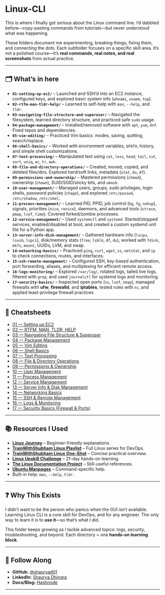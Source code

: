 # Linux-CLI

This is where I finally got serious about the Linux command line.
I’d dabbled before—copy-pasting commands from tutorials—but never _understood_ what was happening.

These folders document me experimenting, breaking things, fixing them, and connecting the dots.
Each subfolder focuses on a specific skill area. It’s not a polished course—it’s **real commands, real notes, and real screenshots** from actual practice.

---

## 🗂️ What’s in here

- **`01-setting-up-ec2/`** – Launched and SSH’d into an EC2 instance, configured keys, and explored basic system info (`whoami`, `uname`, `top`).
- **`02-rtfm-man-tldr-help/`** – Learned to self-help with `man`, `--help`, and `tldr`.
- **`03-navigating-file-structure-and-superuser/`** – Navigated the filesystem, learned directory structure, and practiced safe `sudo` usage.
- **`04-package-management/`** – Installed/removed software with `apt`, `yum`, `dnf`. Fixed repos and dependencies.
- **`05-vim-editing/`** – Practiced Vim basics: modes, saving, quitting, search/replace.
- **`06-shell-basics/`** – Worked with environment variables, `$PATH`, history, and simple shell customizations.
- **`07-text-processing/`** – Manipulated text using `cat`, `less`, `head`, `tail`, `cut`, `sort`, `uniq`, `wc`, `tr`, `awk`.
- **`08-file-and-directory-operations/`** – Created, moved, copied, and deleted files/dirs. Explored hard/soft links, metadata (`stat`, `du`, `df`).
- **`09-permissions-and-ownership/`** – Mastered permissions (`chmod`), ownership (`chown`), SUID/SGID/sticky bits, and `umask`.
- **`10-user-management/`** – Managed users, groups, sudo privileges, login shells, password policies (`chage`), and explored `/etc/passwd`, `/etc/shadow`, `/etc/skel`.
- **`11-process-management/`** – Learned PID, PPID, job control (`bg`, `fg`, `nohup`), signals, priorities (`nice`, `renice`), daemons, and advanced tools (`strace`, `pmap`, `lsof`, `time`). Covered forked/zombie processes.
- **`12-service-management/`** – Used `systemctl` and `systemd`. Started/stopped services, enabled/disabled at boot, and created a custom systemd unit file for a Python app.
- **`13-server-info-disk-management/`** – Gathered hardware info (`lscpu`, `lsusb`, `lspci`), disk/memory stats (`free`, `lsblk`, `df`, `du`), worked with `fdisk`, `mkfs`, `mount`, UUIDs, LVM, and swap.
- **`14-networking-basics/`** – Practiced `ping`, `curl`, `wget`, `ss`, `netstat`, and `ip` to check connections, routes, and interfaces.
- **`15-ssh-remote-management/`** – Configured SSH, key-based authentication, port forwarding, aliases, and multiplexing for efficient remote access.
- **`16-logs-monitoring/`** – Explored `/var/log/`, rotated logs, tailed live logs, filtered with `grep`, and used `journalctl` for systemd logs and monitoring.
- **`17-security-basics/`** – Inspected open ports (`ss`, `lsof`, `nmap`), managed firewalls with **ufw**, **firewalld**, and **iptables**, tested rules with `nc`, and applied least-privilege firewall practices.

---

## 📄 Cheatsheets

- [01 — Setting up EC2](https://github.com/shauryad01/cloud-devops-journey/blob/main/linux-cli/01-setting-up-ec2/cheatsheet.md)
- [02 — RTFM, MAN, TLDR, HELP](https://github.com/shauryad01/cloud-devops-journey/blob/main/linux-cli/02-rtfm-man-tldr-help/cheatsheet.md)
- [03 — Navigating File Structure & Superuser](https://github.com/shauryad01/cloud-devops-journey/blob/main/linux-cli/03-navigating-file-structure-and-superuser/cheatsheet.md)
- [04 — Package Management](https://github.com/shauryad01/cloud-devops-journey/blob/main/linux-cli/04-package-management/cheatsheet.md)
- [05 — Vim Editing](https://github.com/shauryad01/cloud-devops-journey/blob/main/linux-cli/05-vim-editing/cheatsheet.md)
- [06 — Shell Basics](https://github.com/shauryad01/cloud-devops-journey/blob/main/linux-cli/06-shell-basics/cheatsheet.md)
- [07 — Text Processing](https://github.com/shauryad01/cloud-devops-journey/blob/main/linux-cli/07-text-processing/cheatsheet.md)
- [08 — File & Directory Operations](https://github.com/shauryad01/cloud-devops-journey/blob/main/linux-cli/08-file-and-directory-operations/cheatsheet.md)
- [09 — Permissions & Ownership](https://github.com/shauryad01/cloud-devops-journey/blob/main/linux-cli/09-permissions-and-ownership/cheatsheet.md)
- [10 — User Management](https://github.com/shauryad01/cloud-devops-journey/blob/main/linux-cli/10-user-management/cheatsheet.md)
- [11 — Process Management](https://github.com/shauryad01/cloud-devops-journey/blob/main/linux-cli/11-process-management/cheatsheet.md)
- [12 — Service Management](https://github.com/shauryad01/cloud-devops-journey/blob/main/linux-cli/12-service-management/cheatsheet.md)
- [13 — Server Info & Disk Management](https://github.com/shauryad01/cloud-devops-journey/blob/main/linux-cli/13-server-info-disk-management/cheatsheet.md)
- [14 — Networking Basics](https://github.com/shauryad01/cloud-devops-journey/blob/main/linux-cli/14-networking-basics/cheatsheet.md)
- [15 — SSH & Remote Management](https://github.com/shauryad01/cloud-devops-journey/blob/main/linux-cli/15-ssh-remote-management/cheatsheet.md)
- [16 — Logs & Monitoring](https://github.com/shauryad01/cloud-devops-journey/blob/main/linux-cli/16-logs-monitoring/cheatsheet.md)
- [17 — Security Basics (Firewall & Ports)](https://github.com/shauryad01/cloud-devops-journey/blob/main/linux-cli/17-security-basics/cheatsheet.md)

---

## 📚 Resources I Used

- **[Linux Journey](https://linuxjourney.com/)** – Beginner-friendly explanations.
- **[TrainWithShubham Linux Playlist](https://youtube.com/playlist?list=PLlfy9GnSVerQr-Se9JRE_tZJk3OUoHCkh)** – Full Linux series for DevOps.
- **[TrainWithShubham Linux One-Shot](https://youtu.be/e01GGTKmtpc)** – Concise practical overview.
- **[Linux Upskill Challenge](https://linuxupskillchallenge.org/)** – 21-day hands-on learning.
- **[The Linux Documentation Project](https://tldp.org/)** – Still-useful references.
- **[Ubuntu Manpages](https://manpages.ubuntu.com/)** – Command-specific help.
- Built-in help: `man`, `--help`, `tldr`.

---

## ❓ Why This Exists

I didn’t want to be the person who panics when the GUI isn’t available.
Learning Linux CLI is a core skill for DevOps, and for any engineer. The only way to learn it is to **use it**—so that’s what I did.

This folder keeps growing as I tackle advanced topics: logs, security, troubleshooting, and beyond.
Each directory = one **hands-on learning block**.

---

## 🤝 Follow Along

- **GitHub:** [@shauryad01](https://github.com/shauryad01)
- **LinkedIn:** [Shaurya Dhingra](https://www.linkedin.com/in/shauryadhingra/)
- **Docs/Blog:** [Hashnode](https://shauryad01.hashnode.dev/)

---
